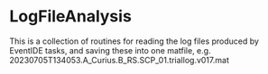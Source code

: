 # LogFileAnalysis

This is a collection of routines for reading the log files produced by EventIDE tasks, and saving these into one matfile, e.g. 20230705T134053.A_Curius.B_RS.SCP_01.triallog.v017.mat
